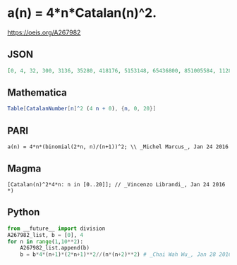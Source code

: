 # a\(n\) \= 4\*n\*Catalan\(n\)^2\.
https://oeis.org/A267982
## JSON
```JSON
[0, 4, 32, 300, 3136, 35280, 418176, 5153148, 65436800, 851005584, 11284224640, 152054927024, 2076911622912, 28698821320000, 400547241561600, 5639401174441500, 80010548981049600, 1142928467041798800, 16425988397113680000, 237364657887402183600]
```
## Mathematica
```Mathematica
Table[CatalanNumber[n]^2 (4 n + 0), {n, 0, 20}]
```
## PARI
```PARI
a(n) = 4*n*(binomial(2*n, n)/(n+1))^2; \\ _Michel Marcus_, Jan 24 2016
```
## Magma
```Magma
[Catalan(n)^2*4*n: n in [0..20]]; // _Vincenzo Librandi_, Jan 24 2016 *)
```
## Python
```Python
from __future__ import division
A267982_list, b = [0], 4
for n in range(1,10**2):
    A267982_list.append(b)
    b = b*4*(n+1)*(2*n+1)**2//(n*(n+2)**2) # _Chai Wah Wu_, Jan 28 2016
```
